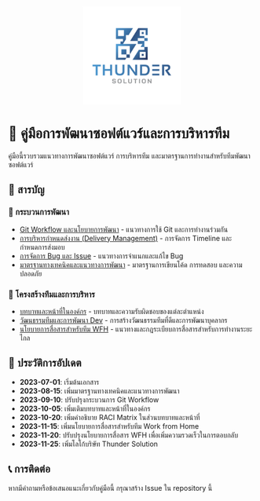 <p align="center">
  <img src="LOGO-Thunder-Solution-077-1024x1024.png" alt="Thunder Solution Logo" width="200"/>
</p>

# 📘 คู่มือการพัฒนาซอฟต์แวร์และการบริหารทีม

คู่มือนี้รวบรวมแนวทางการพัฒนาซอฟต์แวร์ การบริหารทีม และมาตรฐานการทำงานสำหรับทีมพัฒนาซอฟต์แวร์

## 📑 สารบัญ

### 🚀 กระบวนการพัฒนา
- [Git Workflow และนโยบายการพัฒนา](docs/workflow/git-workflow.md) - แนวทางการใช้ Git และการทำงานร่วมกัน
- [การบริหารกำหนดส่งงาน (Delivery Management)](docs/workflow/delivery-management.md) - การจัดการ Timeline และกำหนดการส่งมอบ
- [การจัดการ Bug และ Issue](docs/workflow/bug-fix.md) - แนวทางการจำแนกและแก้ไข Bug
- [มาตรฐานทางเทคนิคและแนวทางการพัฒนา](docs/standards/technical-standards.md) - มาตรฐานการเขียนโค้ด การทดสอบ และความปลอดภัย

### 👥 โครงสร้างทีมและการบริหาร
- [บทบาทและหน้าที่ในองค์กร](docs/team/roles-responsibilities.md) - บทบาทและความรับผิดชอบของแต่ละตำแหน่ง
- [วัฒนธรรมทีมและการพัฒนา Dev](docs/team/team-culture-development.md) - การสร้างวัฒนธรรมทีมที่ดีและการพัฒนาบุคลากร
- [นโยบายการสื่อสารสำหรับทีม WFH](docs/team/communication-policy.md) - แนวทางและกฎระเบียบการสื่อสารสำหรับการทำงานระยะไกล

## 📅 ประวัติการอัปเดต

- **2023-07-01**: เริ่มต้นเอกสาร
- **2023-08-15**: เพิ่มมาตรฐานทางเทคนิคและแนวทางการพัฒนา
- **2023-09-10**: ปรับปรุงกระบวนการ Git Workflow
- **2023-10-05**: เพิ่มเติมบทบาทและหน้าที่ในองค์กร
- **2023-10-20**: เพิ่มคำอธิบาย RACI Matrix ในส่วนบทบาทและหน้าที่
- **2023-11-15**: เพิ่มนโยบายการสื่อสารสำหรับทีม Work from Home
- **2023-11-20**: ปรับปรุงนโยบายการสื่อสาร WFH เพื่อเพิ่มความรวดเร็วในการตอบกลับ
- **2023-11-25**: เพิ่มโลโก้บริษัท Thunder Solution

## 📞 การติดต่อ

หากมีคำถามหรือข้อเสนอแนะเกี่ยวกับคู่มือนี้ กรุณาสร้าง Issue ใน repository นี้ 